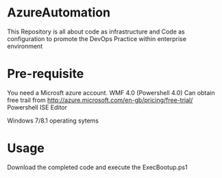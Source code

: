 AzureAutomation
===============

This Repository is all about code as infrastructure and Code as configuration to promote the DevOps Practice within enterprise environment

Pre-requisite 
===============
You need a Microsft azure account.
WMF 4.0 (Powershell 4.0)
Can obtain free trail from http://azure.microsoft.com/en-gb/pricing/free-trial/
Powershell ISE Editor

Windows 7/8.1 operating sytems

Usage
===============

Download the completed code and execute the ExecBootup.ps1

